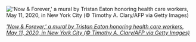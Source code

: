 
!['Now & Forever,' a mural by Tristan Eaton honoring health care workers, May 11, 2020, in New York City (© Timothy A. Clary/AFP via Getty Images)](https://cn.bing.com//th?id=OHR.NurseMask_EN-US2085492290_1920x1080.jpg&rf=LaDigue_1920x1080.jpg&pid=hp)

*['Now & Forever,' a mural by Tristan Eaton honoring health care workers, May 11, 2020, in New York City (© Timothy A. Clary/AFP via Getty Images)](https://www.bing.com/search?q=national+nurses+week&form=hpcapt&filters=HpDate%3a%2220210506_0700%22)*
